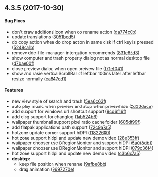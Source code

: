 <a name=""></a>
## 4.3.5 (2017-10-30)


#### Bug Fixes

*   don't draw additionalIcon when do rename action ([da774c0b](./commit/da774c0b9e76ad6cccc5ae3138767c11b18f3930))
*   update translations ([3051bcd5](./commit/3051bcd51f64ed28c256d266bb3a8d17f4be339c))
*   do copy action when do drop action in same disk if ctrl key is pressed ([5248ca1b](./commit/5248ca1be1a61b669ec6417ea11dc5593925d448))
*   remove dde-file-manager-intergation recommends ([831e65d3](./commit/831e65d3c77c64979f786ffd8cebbf6d5576a98b))
*   show computer and trash property dialog not  as normal desktop file ([d7bae00f](./commit/d7bae00f490db147aeff86b4a249520f90a15b3c))
*   close preview dialog when open preivew file ([171ef041](./commit/171ef041c44e1fa14d3253a996ee7397dce41332))
*   show and rasie verticalScrollBar of leftbar 100ms later after leftbar resize normally ([ca847cd1](./commit/ca847cd1564ae2bc5e2d2acda78efb9424af9615))

#### Features

*   new view style of search and trash ([5ea6c63f](./commit/5ea6c63f08128ff3484d2c9247affacc35216983))
*   auto play music when preview and stop when privewhide ([2d33daca](./commit/2d33daca9fd638e69f55e4aaf7e2c3d52ec054ed))
*   add support for windows url shortcut support ([9cd6f16f](./commit/9cd6f16fc76da4c663970097eb54f3e124791f11))
*   add clog support for changlog ([1ab524b6](./commit/1ab524b6140ad20c7e8d13f9e95eabcc11f08c74))
*   wallpaper thumbnail support pixel ratio cache folder ([605df99f](./commit/605df99f2b11e2ecd50940a9d397d9f53511acf4))
*   add flatpak applications path support ([72c9a7a5](./commit/72c9a7a5dd955273f7cbb08c2ef89b351805206b))
*   hotzone update corner support hiDPI ([f1822680](./commit/f182268083ae54f94190465f2bbe0bb32284726d))
*   hot zone support hidpi and update new demo video ([28e353ff](./commit/28e353ffe8e094f4db90893feba9e15694c8495c))
*   wallpaper chooser use DRegionMonitor and support hiDPI ([5a0f8db1](./commit/5a0f8db14565dc73682afaef0532ed6be4c817ec))
*   wallpaper chooser use DRegionMonitor and support hiDPI ([079c36f4](./commit/079c36f4f31d792479fb015f696fc5a833461f2b))
*   hot zone support hidpi and update new demo video ([c3b6c7a5](./commit/c3b6c7a5c7108cdd12e0a76cc22ce87cd14d5017))
* **desktop:**
  *  keep file position when rename ([9afbe8bb](./commit/9afbe8bb9d83acf27563b604be1b8e84c1a200e1))
  *  drag animation ([9697270e](./commit/9697270e617747e5858606899cc0e3f5563c7f9b))



